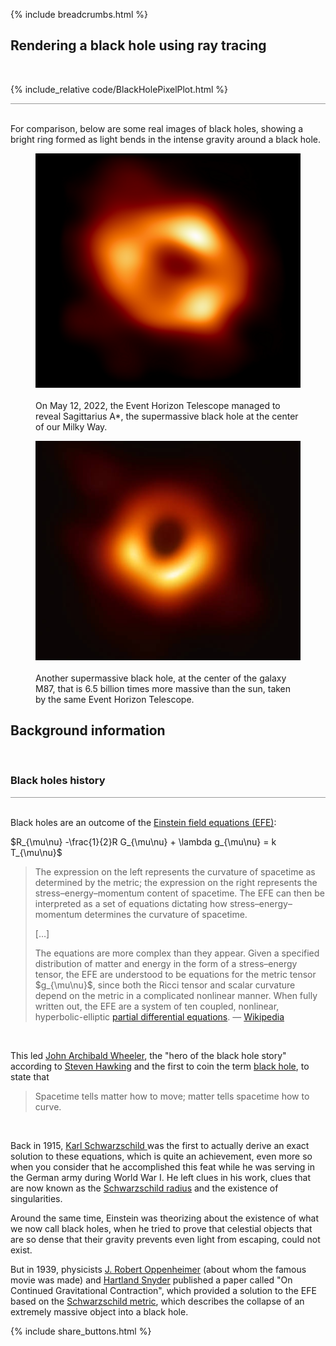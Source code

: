{% include breadcrumbs.html %}

## Rendering a black hole using ray tracing
<div class="header_line"><br/></div>

{% include_relative code/BlackHolePixelPlot.html %}

<p style="clear: both;"></p>
<div style="border-top: 1px solid #999999"><br/></div>

For comparison, below are some real images of black holes, 
showing a bright ring formed as light bends in the intense gravity around a black hole.

<div class="double_image">
  <figure class="left_image">
    <a href="https://cdn.mos.cms.futurecdn.net/F2qM9GBVYhTWeZ9W3C7Eij.jpg.html">
      <img alt="Sagittarius A*" src="../images/sagittarius_a.png"/>
    </a>&nbsp;&nbsp;&nbsp;&nbsp;&nbsp;&nbsp;&nbsp;&nbsp;&nbsp;
    <figcaption>On May 12, 2022, the Event Horizon Telescope managed to reveal Sagittarius A*, 
    the supermassive black hole at the center of our Milky Way.</figcaption>
  </figure>
  <figure class="right_image">
    <a href="https://www.jpl.nasa.gov/edu/resources/teachable-moment/how-scientists-captured-the-first-image-of-a-black-hole/">
      <img alt="Black hole M87" src="../images/galaxy_M87_black_hole.png"/>
    </a>&nbsp;&nbsp;&nbsp;&nbsp;&nbsp;&nbsp;&nbsp;&nbsp;&nbsp;
    <figcaption>Another supermassive black hole, at the center of the galaxy M87, 
    that is 6.5 billion times more massive than the sun, taken 
    by the same Event Horizon Telescope. </figcaption>
  </figure>
</div>
<p style="clear: both;"></p>

## Background information
<div class="header_line"><br/></div>

### Black holes history
<div style="border-top: 1px solid #999999"><br/></div>

Black holes are an outcome of the 
[Einstein field equations (EFE)](https://en.wikipedia.org/wiki/Einstein_field_equations):

$R_{\mu\nu} -\frac{1}{2}R G_{\mu\nu} + \lambda g_{\mu\nu} = k T_{\mu\nu}$

<blockquote>
<p>
The expression on the left represents the curvature of spacetime as determined by the metric; 
the expression on the right represents the stress–energy–momentum content of spacetime. 
The EFE can then be interpreted as a set of equations dictating how stress–energy–momentum 
determines the curvature of spacetime.
</p>

<p>[&hellip;]</p>

<p>
The equations are more complex than they appear. Given a specified distribution of matter and energy 
in the form of a stress–energy tensor, the EFE are understood to be equations for the 
metric tensor $g_{\mu\nu}$, since both the Ricci tensor and scalar curvature depend on 
the metric in a complicated nonlinear manner. When fully written out, the EFE are a 
system of ten coupled, nonlinear, hyperbolic-elliptic 
<a href="https://en.wikipedia.org/wiki/Partial_differential_equation">partial differential equations</a>.
&mdash;
<a href="https://en.wikipedia.org/wiki/Einstein_field_equations">Wikipedia</a>
</p>
</blockquote><br/>

This led [John Archibald Wheeler](https://en.wikipedia.org/wiki/John_Archibald_Wheeler), the 
"hero of the black hole story" according to 
[Steven Hawking](https://en.wikipedia.org/wiki/Stephen_Hawking) and the first to
coin the term [black hole](https://en.wikipedia.org/wiki/Black_hole), to state that

<blockquote>
Spacetime tells matter how to move; matter tells spacetime how to curve.
</blockquote><br/>

Back in 1915, [Karl Schwarzschild ](https://en.wikipedia.org/wiki/Karl_Schwarzschild) was the first to 
actually derive an exact solution to these equations, which is quite an achievement, 
even more so when you consider that he accomplished
this feat while he was serving in the German army during World War I.
He left clues in his work, clues that are now known as the 
[Schwarzschild radius](https://en.wikipedia.org/wiki/Schwarzschild_radius) 
and the existence of singularities.

Around the same time, Einstein was theorizing about the existence of what we now call black holes, when 
he tried to prove that celestial objects that are so dense that their gravity prevents even light from 
escaping, could not exist.

But in 1939, physicists [J. Robert Oppenheimer](https://en.wikipedia.org/wiki/J._Robert_Oppenheimer)
(about whom the famous movie was made) and [Hartland Snyder](https://en.wikipedia.org/wiki/Hartland_Snyder) 
published a paper called "On Continued Gravitational Contraction", which provided a 
solution to the EFE based on the [Schwarzschild metric](https://en.wikipedia.org/wiki/Schwarzschild_metric), 
which describes the collapse of an extremely massive object into a black hole.


{% include share_buttons.html %}


    

